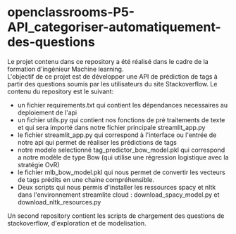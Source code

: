 # openclassrooms-P5-API_categoriser-automatiquement-des-questions
Le projet contenu dans ce repository a été réalisé dans le cadre de la formation d'ingénieur Machine learning. <br>
L'objectif de ce projet est de développer une API de prédiction de tags à partir des questions soumis par les utilisateurs du site Stackoverflow.
Le contenu du repository est le suivant:
- un fichier requirements.txt qui contient les dépendances necessaires au deploiement de l'api
- un fichier utils.py qui contient nos fonctions de pré traitements de texte et qui sera importé dans notre fichier principale streamlit_app.py
- le fichier streamlit_app.py qui correspond à l'interface ou l'entrée de notre api qui permet de réaliser les prédictions de tags
- notre modele selectionné tag_predictor_bow_model.pkl qui correspond a notre modèle de type Bow (qui utilise une régression logistique avec la stratégie OvR)
- le fichier mlb_bow_model.pkl qui nous permet de convertir les vecteurs de tags prédits en une chaine compréhensible.
- Deux scripts qui nous permis d'installer les ressources spacy et nltk dans l'environnement streamlite cloud : download_spacy_model.py et download_nltk_resources.py

Un second repository contient les scripts de chargement des questions de stackoverflow, d'exploration et de modelisation.
